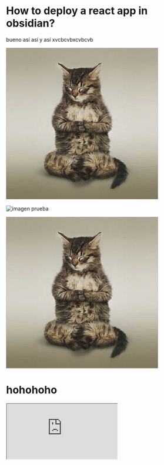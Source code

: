 # How to deploy a react app in obsidian?
bueno así así y así
xvcbcvbxcvbcvb

![imagen prueba](docs/attachment/portrait.png)

![imagen prueba](portrait.png)

![imagen prueba](attachment/portrait.png)

# hohohoho


<iframe src="https://www.youtube.com/embed/NnTvZWp5Q7o"></iframe>